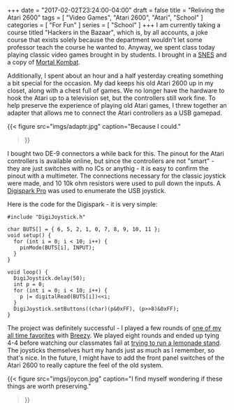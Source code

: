 +++
date = "2017-02-02T23:24:00-04:00"
draft = false
title = "Reliving the Atari 2600"
tags = [ "Video Games", "Atari 2600", "Atari", "School" ]
categories = [ "For Fun" ]
series = [ "School" ]
+++
I am currently taking a course titled "Hackers in the Bazaar", which is,
by all accounts, a joke course that exists solely because the department
wouldn't let some professor teach the course he wanted to. Anyway,
we spent class today playing classic video games brought in by students.
I brought in a [SNES](https://en.wikipedia.org/wiki/SNES) and
a copy of [Mortal Kombat](https://en.wikipedia.org/wiki/Mortal_Kombat_(1992_video_game)).

Additionally, I spent about an hour and a half yesterday creating something
a bit special for the occasion. My dad keeps his old Atari 2600 up in my closet,
along with a chest full of games. We no longer have the hardware to hook the
Atari up to a television set, but the controllers still work fine. To help
preserve the experience of playing old Atari games, I threw together an
adapter that allows me to connect the Atari controllers as a USB gamepad.

{{< figure src="imgs/adaptr.jpg" 
	   caption="Because I could."
>}}

I bought two DE-9 connectors a while back for this. The pinout for the
Atari controllers is available online, but since the controllers are
not "smart" - they are just switches with no ICs or anythig - it is
easy to confirm the pinout with a multimeter. The connections necessary
for the classic joystick were made, and 10 10k ohm resistors were used
to pull down the inputs. A [Digispark Pro](http://digistump.com/getpro) was
used to enumerate the USB joystick. 

Here is the code for the Digispark - it
is very simple:
```
#include "DigiJoystick.h"

char BUTS[] = { 6, 5, 2, 1, 0, 7, 8, 9, 10, 11 };
void setup() {
  for (int i = 0; i < 10; i++) {
    pinMode(BUTS[i], INPUT);
  }
}

void loop() {
  DigiJoystick.delay(50);
  int p = 0;
  for (int i = 0; i < 10; i++) {
    p |= digitalRead(BUTS[i])<<i;
  }
  DigiJoystick.setButtons((char)(p&0xFF), (p>>8)&0xFF);
}
```

The project was definitely successful - I played a few rounds of 
[one of my all time favorites](https://en.wikipedia.org/wiki/Warlords_(1980_video_game))
with [Breezy](http://bashfulbytes.com/pages/about.html). 
We played eight rounds and ended up tying 4-4 before watching our classmates
fail at [trying to run a lemonade stand](https://en.wikipedia.org/wiki/Lemonade_Stand). 
The joysticks themselves hurt my hands just as much as I remember, so that's
nice.
In the future, I might have to add the front panel switches of the Atari 2600 to
really capture the feel of the old system.

{{< figure src="imgs/joycon.jpg" 
	   caption="I find myself wondering if these things are worth preserving."
>}}
